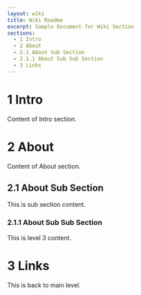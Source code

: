 ```yaml
---
layout: wiki
title: Wiki Readme
excerpt: Sample Document for Wiki Section
sections:
  - 1 Intro
  - 2 About
  - 2.1 About Sub Section
  - 2.1.1 About Sub Sub Section
  - 3 Links
---
```


<a id="1-Intro"></a>
# 1 Intro

Content of Intro section.


<a id="2-About"></a>
# 2 About

Content of About section.


<a id="2.1-About-Sub-Section"></a>
## 2.1 About Sub Section

This is sub section content.


<a id="2.1.1-About-Sub-Sub-Section"></a>
### 2.1.1 About Sub Sub Section

This is level 3 content.


<a id="3-Links"></a>
# 3 Links

This is back to main level.

